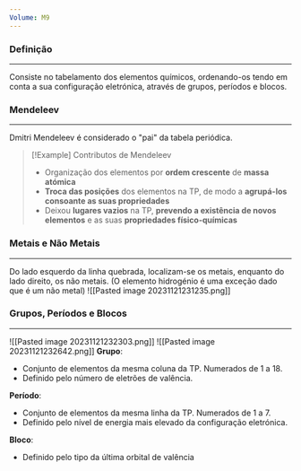 ```yaml
---
Volume: M9
---
```

### Definição
---
Consiste no tabelamento dos elementos químicos, ordenando-os tendo em conta a sua configuração eletrónica, através de grupos, períodos e blocos.
### Mendeleev
---
Dmitri Mendeleev é considerado o "pai" da tabela periódica.
>[!Example] Contributos de Mendeleev
>- Organização dos elementos por **ordem crescente** de **massa atómica**
>- **Troca das posições** dos elementos na TP, de modo a **agrupá-los consoante as suas propriedades**
>- Deixou **lugares vazios** na TP, **prevendo a existência de novos elementos** e as suas **propriedades físico-químicas**

### Metais e Não Metais
---
Do lado esquerdo da linha quebrada, localizam-se os metais, enquanto do lado direito, os não metais. (O elemento hidrogénio é uma exceção dado que é um não metal)
![[Pasted image 20231121231235.png]]
### Grupos, Períodos e Blocos
---
![[Pasted image 20231121232303.png]]
![[Pasted image 20231121232642.png]]
**Grupo**: 
- Conjunto de elementos da mesma coluna da TP. Numerados de 1 a 18.
- Definido pelo número de eletrões de valência.

**Período**: 
- Conjunto de elementos da mesma linha da TP. Numerados de 1 a 7.
- Definido pelo nível de energia mais elevado da configuração eletrónica.

**Bloco**: 
- Definido pelo tipo da última orbital de valência
